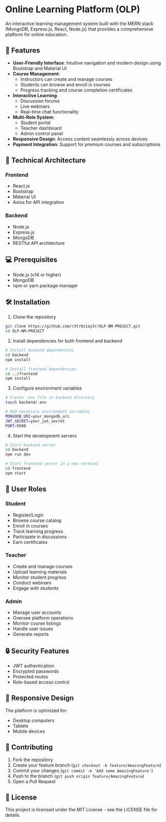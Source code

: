 # Online Learning Platform (OLP)

An interactive learning management system built with the MERN stack (MongoDB, Express.js, React, Node.js) that provides a comprehensive platform for online education.

## 🌟 Features

- **User-Friendly Interface**: Intuitive navigation and modern design using Bootstrap and Material UI
- **Course Management**: 
  - Instructors can create and manage courses
  - Students can browse and enroll in courses
  - Progress tracking and course completion certificates
- **Interactive Learning**:
  - Discussion forums
  - Live webinars
  - Real-time chat functionality
- **Multi-Role System**:
  - Student portal
  - Teacher dashboard
  - Admin control panel
- **Responsive Design**: Access content seamlessly across devices
- **Payment Integration**: Support for premium courses and subscriptions

## 🚀 Technical Architecture

### Frontend
- React.js
- Bootstrap
- Material UI
- Axios for API integration

### Backend
- Node.js
- Express.js
- MongoDB
- RESTful API architecture

## 💻 Prerequisites

- Node.js (v14 or higher)
- MongoDB
- npm or yarn package manager

## 🛠️ Installation

1. Clone the repository
```bash
git clone https://github.com/r3tr0z1ay3r/OLP-NM-PROJECT.git
cd OLP-NM-PROJECT
```

2. Install dependencies for both frontend and backend
```bash
# Install backend dependencies
cd backend
npm install

# Install frontend dependencies
cd ../frontend
npm install
```

3. Configure environment variables
```bash
# Create .env file in backend directory
touch backend/.env

# Add necessary environment variables
MONGODB_URI=your_mongodb_uri
JWT_SECRET=your_jwt_secret
PORT=5000
```

4. Start the development servers
```bash
# Start backend server
cd backend
npm run dev

# Start frontend server in a new terminal
cd frontend
npm start
```

## 👥 User Roles

### Student
- Register/Login
- Browse course catalog
- Enroll in courses
- Track learning progress
- Participate in discussions
- Earn certificates

### Teacher
- Create and manage courses
- Upload learning materials
- Monitor student progress
- Conduct webinars
- Engage with students

### Admin
- Manage user accounts
- Oversee platform operations
- Monitor course listings
- Handle user issues
- Generate reports

## 🔒 Security Features

- JWT authentication
- Encrypted passwords
- Protected routes
- Role-based access control

## 📱 Responsive Design

The platform is optimized for:
- Desktop computers
- Tablets
- Mobile devices

## 🤝 Contributing

1. Fork the repository
2. Create your feature branch (`git checkout -b feature/AmazingFeature`)
3. Commit your changes (`git commit -m 'Add some AmazingFeature'`)
4. Push to the branch (`git push origin feature/AmazingFeature`)
5. Open a Pull Request

## 📄 License

This project is licensed under the MIT License - see the LICENSE file for details.
